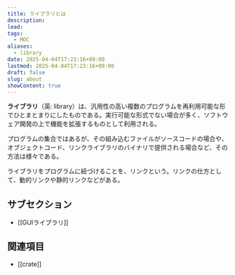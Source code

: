 ```yaml
---
title: ライブラリとは
description: 
lead: 
tags:
  - MOC
aliases:
  - library
date: 2025-04-04T17:23:16+09:00
lastmod: 2025-04-04T17:23:16+09:00
draft: false
slug: about
showContent: true
---
```

**ライブラリ**（英: library）は、汎用性の高い複数のプログラムを再利用可能な形でひとまとまりにしたものである。実行可能な形式でない場合が多く、ソフトウェア開発の上で機能を拡張するものとして利用される。

プログラムの集合ではあるが、その組み込むファイルがソースコードの場合や、オブジェクトコード、リンクライブラリのバイナリで提供される場合など、その方法は様々である。

ライブラリをプログラムに紐づけることを、リンクという。リンクの仕方として、動的リンクや静的リンクなどがある。
## サブセクション
- [[GUIライブラリ]]

## 関連項目
- [[crate]]